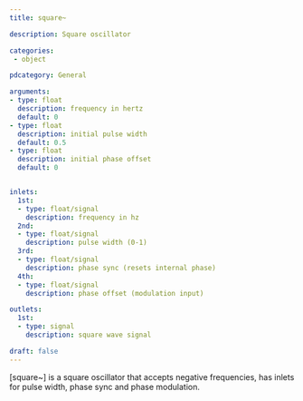 ```yaml
---
title: square~

description: Square oscillator

categories:
 - object

pdcategory: General

arguments:
- type: float
  description: frequency in hertz
  default: 0
- type: float
  description: initial pulse width
  default: 0.5
- type: float
  description: initial phase offset
  default: 0


inlets:
  1st:
  - type: float/signal
    description: frequency in hz
  2nd:
  - type: float/signal
    description: pulse width (0-1)
  3rd:
  - type: float/signal
    description: phase sync (resets internal phase)
  4th:
  - type: float/signal
    description: phase offset (modulation input)

outlets:
  1st:
  - type: signal
    description: square wave signal

draft: false
---
```


[square~] is a square oscillator that accepts negative frequencies, has inlets for pulse width, phase sync and phase modulation.
